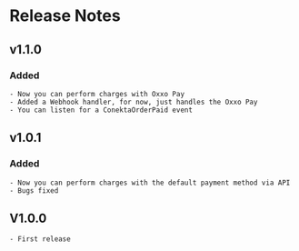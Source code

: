 # Release Notes

## v1.1.0

### Added
	- Now you can perform charges with Oxxo Pay
	- Added a Webhook handler, for now, just handles the Oxxo Pay
	- You can listen for a ConektaOrderPaid event
## v1.0.1

### Added
	- Now you can perform charges with the default payment method via API
	- Bugs fixed

## V1.0.0
	- First release
